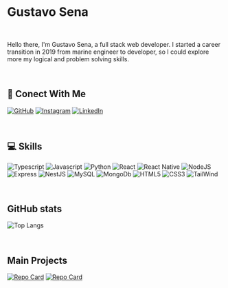 
# Gustavo Sena
<br>

Hello there, I'm Gustavo Sena, a full stack web developer.
I started a career transition in 2019 from marine engineer to developer, so I could explore more my logical and
problem solving skills.

<br>

## 🔗 Conect With Me

[![GitHub](https://img.shields.io/badge/GitHub-000?style=for-the-badge&logo=github&logoColor=30A3DC)](https://github.com/gustavogsena)
[![Instagram](https://img.shields.io/badge/Instagram-000?style=for-the-badge&logo=instagram)](https://https://www.instagram.com/gustavogaudereto/)
[![LinkedIn](https://img.shields.io/badge/-LinkedIn-000?style=for-the-badge&logo=linkedin&logoColor=30A3DC)](https://www.linkedin.com/in/gustavogaudereto/)

<br>

## 💻 Skills

![Typescript](https://img.shields.io/badge/typescript-000?style=for-the-badge&logo=typescript)
![Javascript](https://img.shields.io/badge/javascript-000?style=for-the-badge&logo=javascript)
![Python](https://img.shields.io/badge/Python-000?style=for-the-badge&logo=python)
![React](https://img.shields.io/badge/React-000?style=for-the-badge&logo=react)
![React Native](https://img.shields.io/badge/React_Native-000?style=for-the-badge&logo=react)
![NodeJS](https://img.shields.io/badge/nodeJS-000?style=for-the-badge&logo=node.js)
![Express](https://img.shields.io/badge/express-000?style=for-the-badge&logo=express)
![NestJS](https://img.shields.io/badge/NestJs-000?style=for-the-badge&logo=nestJs)
![MySQL](https://img.shields.io/badge/MySQL-000?style=for-the-badge&logo=MySQL)
![MongoDb](https://img.shields.io/badge/MongoDb-000?style=for-the-badge&logo=MongoDb)
![HTML5](https://img.shields.io/badge/HTML5-000?style=for-the-badge&logo=HTML5)
![CSS3](https://img.shields.io/badge/CSS3-000?style=for-the-badge&logo=CSS3)
![TailWind](https://img.shields.io/badge/TailWind-000?style=for-the-badge&logo=TailWindcss)

<br>

## GitHub stats


![Top Langs](https://github-readme-stats-git-masterrstaa-rickstaa.vercel.app/api/top-langs/?username=gustavogsena&layout=compact&bg_color=000&border_color=30A3DC&title_color=E94D5F&text_color=FFF)


<br>

## Main Projects

[![Repo Card](https://github-readme-stats.vercel.app/api/pin/?username=gustavogsena&repo=Finance-Nest&bg_color=000&border_color=30A3DC&show_icons=true&icon_color=30A3DC&title_color=E94D5F&text_color=FFF)](https://github.com/gustavogsena/Finance-Nest)
[![Repo Card](https://github-readme-stats.vercel.app/api/pin/?username=gustavogsena&repo=dungeon-crawler&bg_color=000&border_color=30A3DC&show_icons=true&icon_color=30A3DC&title_color=E94D5F&text_color=FFF)](https://github.com/gustavogsena/dungeon-crawler)

